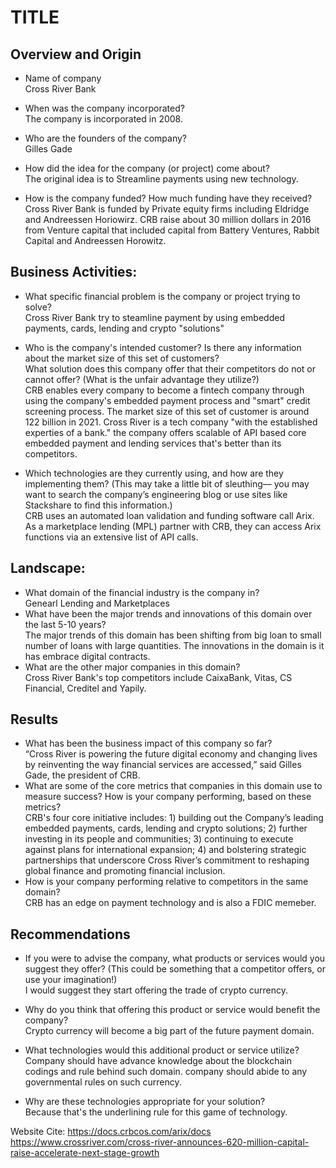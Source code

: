 # TITLE

## Overview and Origin

* Name of company <br />
  Cross River Bank

* When was the company incorporated? <br />
  The company is incorporated in 2008.

* Who are the founders of the company? <br />
  Gilles Gade
* How did the idea for the company (or project) come about? <br />
  The original idea is to Streamline payments using new technology.

* How is the company funded? How much funding have they received? <br />
  Cross River Bank is funded by Private equity firms including Eldridge and Andreessen Horiowirz. CRB raise about 30 million dollars in 2016 from Venture capital that included capital from Battery Ventures, Rabbit Capital and Andreessen Horowitz. 

## Business Activities:

* What specific financial problem is the company or project trying to solve? <br />
  Cross River Bank try to steamline payment by using embedded payments, cards, lending and crypto "solutions"

* Who is the company's intended customer?  Is there any information about the market size of this set of customers? <br />
What solution does this company offer that their competitors do not or cannot offer? (What is the unfair advantage they utilize?) <br />
  CRB enables every company to become a fintech company through using the company's embedded payment process and "smart" credit screening process. 
  The market size of this set of customer is around 122 billion in 2021. Cross River is a tech company "with the established experties of a bank." the company offers scalable of API based core embedded payment and lending services that's better than its competitors. 

* Which technologies are they currently using, and how are they implementing them? (This may take a little bit of sleuthing–– you may want to search the company’s engineering blog or use sites like Stackshare to find this information.) <br />
  CRB uses an automated loan validation and funding software call Arix. As a marketplace lending (MPL) partner with CRB, they can access Arix functions via an extensive list of API calls.

## Landscape:

* What domain of the financial industry is the company in? <br />
  Genearl Lending and Marketplaces
* What have been the major trends and innovations of this domain over the last 5-10 years? <br />
  The major trends of this domain has been shifting from big loan to small number of loans with large quantities. The innovations in the domain is it has embrace digital contracts.
* What are the other major companies in this domain? <br />
  Cross River Bank's top competitors include CaixaBank, Vitas, CS Financial, Creditel and Yapily. 

## Results

* What has been the business impact of this company so far? <br />
  “Cross River is powering the future digital economy and changing lives by reinventing the way financial services are accessed,” said Gilles Gade, the president of CRB. 
* What are some of the core metrics that companies in this domain use to measure success? How is your company performing, based on these metrics? <br />
  CRB's four core initiative includes: 1) building out the Company’s leading embedded payments, cards, lending and crypto solutions; 2) further investing in its people and communities; 3) continuing to execute against plans for international expansion; 4) and bolstering strategic partnerships that underscore Cross River’s commitment to reshaping global finance and promoting financial inclusion.
* How is your company performing relative to competitors in the same domain? <br />
  CRB has an edge on payment technology and is also a FDIC memeber.

## Recommendations

* If you were to advise the company, what products or services would you suggest they offer? (This could be something that a competitor offers, or use your imagination!) <br />
  I would suggest they start offering the trade of crypto currency. 

* Why do you think that offering this product or service would benefit the company? <br />
  Crypto currency will become a big part of the future payment domain.
* What technologies would this additional product or service utilize? <br />
  Company should have advance knowledge about the blockchain codings and rule behind such domain. company should abide to any governmental rules on such currency.
* Why are these technologies appropriate for your solution? <br />
  Because that's the underlining rule for this game of technology.

 Website Cite:
 https://docs.crbcos.com/arix/docs    <br />
 https://www.crossriver.com/cross-river-announces-620-million-capital-raise-accelerate-next-stage-growth
